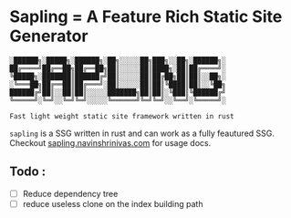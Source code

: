 # Sapling = A Feature Rich Static Site Generator

```
░██████╗░█████╗░██████╗░██╗░░░░░██╗███╗░░██╗░██████╗░
██╔════╝██╔══██╗██╔══██╗██║░░░░░██║████╗░██║██╔════╝░
╚█████╗░███████║██████╔╝██║░░░░░██║██╔██╗██║██║░░██╗░
░╚═══██╗██╔══██║██╔═══╝░██║░░░░░██║██║╚████║██║░░╚██╗
██████╔╝██║░░██║██║░░░░░███████╗██║██║░╚███║╚██████╔╝
╚═════╝░╚═╝░░╚═╝╚═╝░░░░░╚══════╝╚═╝╚═╝░░╚══╝░╚═════╝░

Fast light weight static site framework written in rust
```

`sapling` is a SSG written in rust and can work as a fully feautured SSG. Checkout [sapling.navinshrinivas.com](https://sapling.navinshrinivas.com) for usage docs.

## Todo : 
- [ ] Reduce dependency tree 
- [ ] reduce useless clone on the index building path
